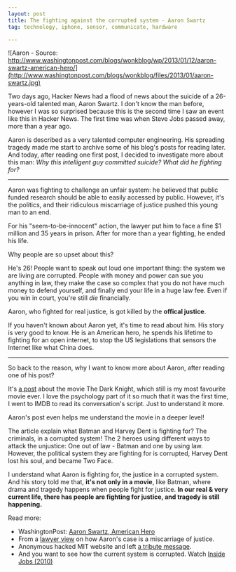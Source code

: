 ```yaml
---
layout: post
title: The fighting against the corrupted system - Aaron Swartz
tag: technology, iphone, sensor, communicate, hardware

---
```


![Aaron - Source: http://www.washingtonpost.com/blogs/wonkblog/wp/2013/01/12/aaron-swartz-american-hero/](http://www.washingtonpost.com/blogs/wonkblog/files/2013/01/aaron-swartz.jpg)

Two days ago, Hacker News had a flood of news about the suicide of a 26-years-old talented man, Aaron Swartz. I don't know the man before, however I was so surprised because this is the second time I saw an event like this in Hacker News. The first time was when Steve Jobs passed away, more than a year ago.

Aaron is described as a very talented computer engineering. His spreading tragedy made me start to archive some of his blog's posts for reading later. And today, after reading one first post, I decided to investigate more about this man: *Why this intelligent guy committed suicide? What did he fighting for?*

---
Aaron was fighting to challenge an unfair system: he believed that public funded research should be able to easily accessed by public. However, it's the politics, and their ridiculous miscarriage of justice pushed this young man to an end.

For his "seem-to-be-innocent" action, the lawyer put him to face a fine $1 million and 35 years in prison. After for more than a year fighting, he ended his life.

Why people are so upset about this?

He's 26! People want to speak out loud one important thing: the system we are living are corrupted. People with money and power can sue you anything in law, they make the case so complex that you do not have much money to defend yourself, and finally end your life in a huge law fee. Even if you win in court, you're still *die* financially.

Aaron, who fighted for real justice, is got killed by the **offical justice**.

If you haven't known about Aaron yet, it's time to read about him. His story is very good to know. He is an American hero, he spends his lifetime to fighting for an open internet, to stop the US legislations that sensors the Internet like what China does.


---

So back to the reason, why I want to know more about Aaron, after reading one of his post?

It's [a post](http://www.aaronsw.com/weblog/tdk) about the movie The Dark Knight, which still is my most favourite movie ever. I love the psychology part of it so much that it was the first time, I went to IMDB to read its conversation's script. Just to understand it more.

Aaron's post even helps me understand the movie in a deeper level!

The article explain what Batman and Harvey Dent is fighting for? The criminals, in a corrupted system! The 2 heroes using different ways to attack the unjustice: One out of law - Batman and one by using law. However, the political system they are fighting for is corrupted, Harvey Dent lost his soul, and became Two Face.

I understand what Aaron is fighting for, the justice in a corrupted system. And his story told me that, **it's not only in a movie**, like Batman, where drama and tragedy happens when people fight for justice. **In our real & very current life, there has people are fighting for justice, and tragedy is still happening.**


Read more:

* WashingtonPost: [Aaron Swartz, American Hero](http://www.washingtonpost.com/blogs/wonkblog/wp/2013/01/12/aaron-swartz-american-hero/)
* From a [lawyer view](http://lessig.tumblr.com/post/40347463044/prosecutor-as-bully) on how Aaron's case is a miscarriage of justice.
* Anonymous hacked MIT website and left [a tribute message](http://bosslee.co/post/40503263503/a-brief-message-from-anonymous).
* And you want to see how the current system is corrupted. Watch [Inside Jobs (2010)](http://www.imdb.com/title/tt1645089/)